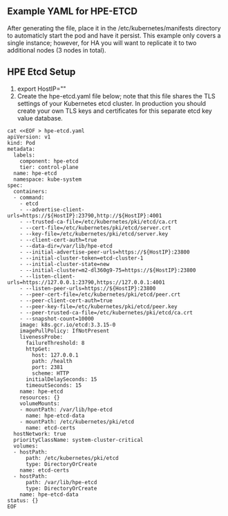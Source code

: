 ## Example YAML for HPE-ETCD
After generating the file, place it in the /etc/kubernetes/manifests directory to automaticly start the pod and have it persist. This
example only covers a single instance; however, for HA you will want to replicate it to two additional nodes (3 nodes in total).

## HPE Etcd Setup
1. export HostIP="<Master node IP>"
2. Create the hpe-etcd.yaml file below; note that this file shares the TLS settings of your Kubernetes etcd cluster. In production
   you should create your own TLS keys and certificates for this separate etcd key value database.
```
cat <<EOF > hpe-etcd.yaml
apiVersion: v1
kind: Pod
metadata:
  labels:
    component: hpe-etcd
    tier: control-plane
  name: hpe-etcd
  namespace: kube-system
spec:
  containers:
  - command:
    - etcd
    - --advertise-client-urls=https://${HostIP}:23790,http://${HostIP}:4001
    - --trusted-ca-file=/etc/kubernetes/pki/etcd/ca.crt
    - --cert-file=/etc/kubernetes/pki/etcd/server.crt
    - --key-file=/etc/kubernetes/pki/etcd/server.key
    - --client-cert-auth=true
    - --data-dir=/var/lib/hpe-etcd
    - --initial-advertise-peer-urls=https://${HostIP}:23800
    - --initial-cluster-token=etcd-cluster-1
    - --initial-cluster-state=new
    - --initial-cluster=m2-dl360g9-75=https://${HostIP}:23800
    - --listen-client-urls=https://127.0.0.1:23790,https://127.0.0.1:4001
    - --listen-peer-urls=https://${HostIP}:23800
    - --peer-cert-file=/etc/kubernetes/pki/etcd/peer.crt
    - --peer-client-cert-auth=true
    - --peer-key-file=/etc/kubernetes/pki/etcd/peer.key
    - --peer-trusted-ca-file=/etc/kubernetes/pki/etcd/ca.crt
    - --snapshot-count=10000
    image: k8s.gcr.io/etcd:3.3.15-0
    imagePullPolicy: IfNotPresent
    livenessProbe:
      failureThreshold: 8
      httpGet:
        host: 127.0.0.1
        path: /health
        port: 2381
        scheme: HTTP
      initialDelaySeconds: 15
      timeoutSeconds: 15
    name: hpe-etcd
    resources: {}
    volumeMounts:
    - mountPath: /var/lib/hpe-etcd
      name: hpe-etcd-data
    - mountPath: /etc/kubernetes/pki/etcd
      name: etcd-certs
  hostNetwork: true
  priorityClassName: system-cluster-critical
  volumes:
  - hostPath:
      path: /etc/kubernetes/pki/etcd
      type: DirectoryOrCreate
    name: etcd-certs
  - hostPath:
      path: /var/lib/hpe-etcd
      type: DirectoryOrCreate
    name: hpe-etcd-data
status: {}
EOF
```
